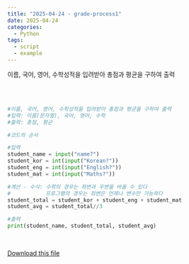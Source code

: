 ```yaml
---
title: "2025-04-24 - grade-process1"
date: 2025-04-24
categories:
  - Python
tags:
  - script
  - example
---
```


이름, 국어, 영어, 수학성적을 입려받아 총점과 평균을 구하여 출력

<div style="white-space: pre-wrap; word-break: break-word;">

```python
#이름, 국어, 영어, 수학성적을 입려받아 총점과 평균을 구하여 출력
#입력: 이름(문자열), 국어, 영어, 수학 
#출력: 총점, 평균

#코드의 순서 

#입력 
student_name = input("name?")
student_kor = int(input("Korean?"))
student_eng = int(input("English?"))
student_mat = int(input("Maths?"))

#계산 - 수식: 수학의 경우는 좌변과 우변을 바꿀 수 있다 
#           프로그램의 경우는 좌변은 언제나 변수만 가능하다 
student_total = student_kor + student_eng + student_mat
student_avg = student_total//3

#출력 
print(student_name, student_total, student_avg)


```

</div>

[Download this file](/assets/files/성적처리1.py)
